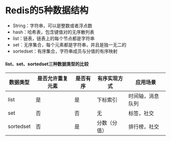 # Redis的5种数据结构

- String：字符串，可以是整数或者浮点数
- hash：哈希表，包含键值对的无序散列表
- list：链表，链表上的每个节点都是字符串
- set：无序集合，每个元素都是字符串，并且是独一无二的
- sortedset：有序集合，字符串成员与分值的有序映射



#### list、set、sortedset三种数据类型的比较

| 数据类型  | 是否允许重复元素 | 是否有序 | 有序实现方式 | 应用场景         |
| --------- | ---------------- | -------- | ------------ | ---------------- |
| list      | 是               | 是       | 下标索引     | 时间轴，消息队列 |
| set       | 否               | 否       | 无           | 标签，社交       |
| sortedset | 否               | 是       | 分数（分值） | 排行榜，社交     |

